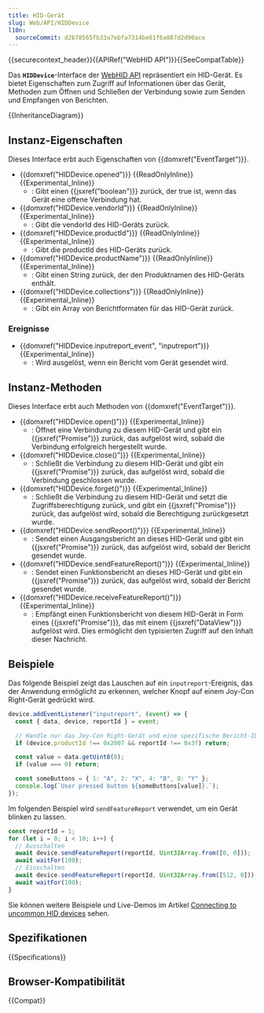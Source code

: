 ```yaml
---
title: HID-Gerät
slug: Web/API/HIDDevice
l10n:
  sourceCommit: d2b78565fb33a7ebfa7314be61f6a887d2d90ace
---
```


{{securecontext_header}}{{APIRef("WebHID API")}}{{SeeCompatTable}}

Das **`HIDDevice`**-Interface der [WebHID API](/de/docs/Web/API/WebHID_API) repräsentiert ein HID-Gerät. Es bietet Eigenschaften zum Zugriff auf Informationen über das Gerät, Methoden zum Öffnen und Schließen der Verbindung sowie zum Senden und Empfangen von Berichten.

{{InheritanceDiagram}}

## Instanz-Eigenschaften

Dieses Interface erbt auch Eigenschaften von {{domxref("EventTarget")}}.

- {{domxref("HIDDevice.opened")}} {{ReadOnlyInline}} {{Experimental_Inline}}
  - : Gibt einen {{jsxref("boolean")}} zurück, der true ist, wenn das Gerät eine offene Verbindung hat.
- {{domxref("HIDDevice.vendorId")}} {{ReadOnlyInline}} {{Experimental_Inline}}
  - : Gibt die vendorId des HID-Geräts zurück.
- {{domxref("HIDDevice.productId")}} {{ReadOnlyInline}} {{Experimental_Inline}}
  - : Gibt die productId des HID-Geräts zurück.
- {{domxref("HIDDevice.productName")}} {{ReadOnlyInline}} {{Experimental_Inline}}
  - : Gibt einen String zurück, der den Produktnamen des HID-Geräts enthält.
- {{domxref("HIDDevice.collections")}} {{ReadOnlyInline}} {{Experimental_Inline}}
  - : Gibt ein Array von Berichtformaten für das HID-Gerät zurück.

### Ereignisse

- {{domxref("HIDDevice.inputreport_event", "inputreport")}} {{Experimental_Inline}}
  - : Wird ausgelöst, wenn ein Bericht vom Gerät gesendet wird.

## Instanz-Methoden

Dieses Interface erbt auch Methoden von {{domxref("EventTarget")}}.

- {{domxref("HIDDevice.open()")}} {{Experimental_Inline}}
  - : Öffnet eine Verbindung zu diesem HID-Gerät und gibt ein {{jsxref("Promise")}} zurück, das aufgelöst wird, sobald die Verbindung erfolgreich hergestellt wurde.
- {{domxref("HIDDevice.close()")}} {{Experimental_Inline}}
  - : Schließt die Verbindung zu diesem HID-Gerät und gibt ein {{jsxref("Promise")}} zurück, das aufgelöst wird, sobald die Verbindung geschlossen wurde.
- {{domxref("HIDDevice.forget()")}} {{Experimental_Inline}}
  - : Schließt die Verbindung zu diesem HID-Gerät und setzt die Zugriffsberechtigung zurück, und gibt ein {{jsxref("Promise")}} zurück, das aufgelöst wird, sobald die Berechtigung zurückgesetzt wurde.
- {{domxref("HIDDevice.sendReport()")}} {{Experimental_Inline}}
  - : Sendet einen Ausgangsbericht an dieses HID-Gerät und gibt ein {{jsxref("Promise")}} zurück, das aufgelöst wird, sobald der Bericht gesendet wurde.
- {{domxref("HIDDevice.sendFeatureReport()")}} {{Experimental_Inline}}
  - : Sendet einen Funktionsbericht an dieses HID-Gerät und gibt ein {{jsxref("Promise")}} zurück, das aufgelöst wird, sobald der Bericht gesendet wurde.
- {{domxref("HIDDevice.receiveFeatureReport()")}} {{Experimental_Inline}}
  - : Empfängt einen Funktionsbericht von diesem HID-Gerät in Form eines {{jsxref("Promise")}}, das mit einem {{jsxref("DataView")}} aufgelöst wird. Dies ermöglicht den typisierten Zugriff auf den Inhalt dieser Nachricht.

## Beispiele

Das folgende Beispiel zeigt das Lauschen auf ein `inputreport`-Ereignis, das der Anwendung ermöglicht zu erkennen, welcher Knopf auf einem Joy-Con Right-Gerät gedrückt wird.

```js
device.addEventListener("inputreport", (event) => {
  const { data, device, reportId } = event;

  // Handle nur das Joy-Con Right-Gerät und eine spezifische Bericht-ID.
  if (device.productId !== 0x2007 && reportId !== 0x3f) return;

  const value = data.getUint8(0);
  if (value === 0) return;

  const someButtons = { 1: "A", 2: "X", 4: "B", 8: "Y" };
  console.log(`User pressed button ${someButtons[value]}.`);
});
```

Im folgenden Beispiel wird `sendFeatureReport` verwendet, um ein Gerät blinken zu lassen.

```js
const reportId = 1;
for (let i = 0; i < 10; i++) {
  // Ausschalten
  await device.sendFeatureReport(reportId, Uint32Array.from([0, 0]));
  await waitFor(100);
  // Einschalten
  await device.sendFeatureReport(reportId, Uint32Array.from([512, 0]));
  await waitFor(100);
}
```

Sie können weitere Beispiele und Live-Demos im Artikel [Connecting to uncommon HID devices](https://developer.chrome.com/docs/capabilities/hid) sehen.

## Spezifikationen

{{Specifications}}

## Browser-Kompatibilität

{{Compat}}
